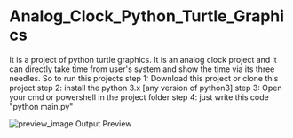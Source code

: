# Analog_Clock_Python_Turtle_Graphics
It is a project of python turtle graphics. 
It is an analog clock project and it can directly take time from user's system and show the time via its three needles.
So to run this projects
step 1: Download this project or clone this project
step 2: install the python 3.x [any version of python3]
step 3: Open your cmd or powershell in the project folder
step 4: just write this code "python main.py"

![preview_image](https://user-images.githubusercontent.com/65479688/134207709-ecb8ab52-857b-44c5-bb1b-6d4e00b553e2.png)
                      Output Preview
